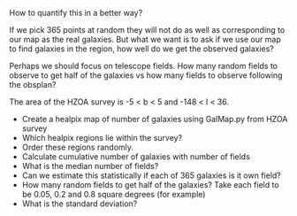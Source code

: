 How to quantify this in a better way?  

If we pick 365 points at random they will not do as well as corresponding to our map as the
real galaxies.  But what we want is to ask if we use our map to find galaxies
in the region, how well do we get the observed galaxies?  

Perhaps we should focus on telescope fields.  How many random fields to observe to get
half of the galaxies vs how many fields to observe following the obsplan?
 
The area of the HZOA survey is -5 < b < 5 and -148 < l < 36.
* Create a healpix map of number of galaxies using GalMap.py from HZOA survey
* Which healpix regions lie within the survey?
* Order these regions randomly.
* Calculate cumulative number of galaxies with number of fields 
* What is the median number of fields?
* Can we estimate this statistically if each of 365 galaxies is it own field?
* How many random fields to get half of the galaxies?  Take each field to be 0.05, 0.2 and 0.8 square degrees (for example)
* What is the standard deviation?
